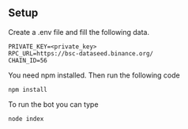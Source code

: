 ## Setup

Create a .env file and fill the following data.
  ```
  PRIVATE_KEY=<private_key> 
  RPC_URL=https://bsc-dataseed.binance.org/ 
  CHAIN_ID=56 
  ```

You need npm installed. Then run the following code
  ```
  npm install
  ```
To run the bot you can type
  ```
  node index
  ```
